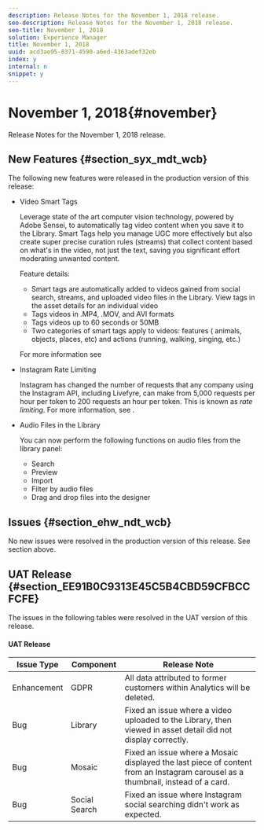 ```yaml
---
description: Release Notes for the November 1, 2018 release.
seo-description: Release Notes for the November 1, 2018 release.
seo-title: November 1, 2018
solution: Experience Manager
title: November 1, 2018
uuid: acd3ae95-8371-4590-a6ed-4363adef32eb
index: y
internal: n
snippet: y
---
```


# November 1, 2018{#november}

Release Notes for the November 1, 2018 release.

## New Features {#section_syx_mdt_wcb}

The following new features were released in the production version of this release:

* Video Smart Tags

  Leverage state of the art computer vision technology, powered by Adobe Sensei, to automatically tag video content when you save it to the Library. Smart Tags help you manage UGC more effectively but also create super precise curation rules (streams) that collect content based on what's in the video, not just the text, saving you significant effort moderating unwanted content.

  Feature details:

    * Smart tags are automatically added to videos gained from social search, streams, and uploaded video files in the Library. View tags in the asset details for an individual video
    * Tags videos in .MP4, .MOV, and AVI formats
    * Tags videos up to 60 seconds or 50MB
    * Two categories of smart tags apply to videos: features ( animals, objects, places, etc) and actions (running, walking, singing, etc.)

  For more information see [](../c-smart-tags/c-smart-tags.md#c_smart_tags)

* Instagram Rate Limiting

  Instagram has changed the number of requests that any company using the Instagram API, including Livefyre, can make from 5,000 requests per hour per token to 200 requests an hour per token. This is known as *rate limiting*. For more information, see [](c_instagram_rate_limiting.md#c_instagram_rate_limiting).

* Audio Files in the Library

  You can now perform the following functions on audio files from the library panel:

    * Search
    * Preview
    * Import 
    * Filter by audio files
    * Drag and drop files into the designer

## Issues {#section_ehw_ndt_wcb}

No new issues were resolved in the production version of this release. See [](#c_rn/section_syx_mdt_wcb) section above.

## UAT Release {#section_EE91B0C9313E45C5B4CBD59CFBCCFCFE}

The issues in the following tables were resolved in the UAT version of this release.

<a id="section_5B8D1FD3834C47649CD5B93EEE53FACD"></a>

#### UAT Release
|  **Issue Type** | **Component** | **Release Note** |
|---|---|---|
|  Enhancement | GDPR | All data attributed to former customers within Analytics will be deleted. |
|  Bug | Library | Fixed an issue where a video uploaded to the Library, then viewed in asset detail did not display correctly. |
|  Bug | Mosaic | Fixed an issue where a Mosaic displayed the last piece of content from an Instagram carousel as a thumbnail, instead of a card.  |
|  Bug | Social Search | Fixed an issue where Instagram social searching didn't work as expected.  |

